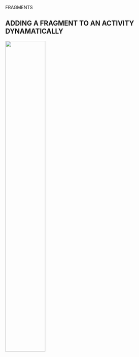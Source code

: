 FRAGMENTS
## ADDING A FRAGMENT TO AN ACTIVITY DYNAMATICALLY
<img width="50%" src="screenshot2.png">

